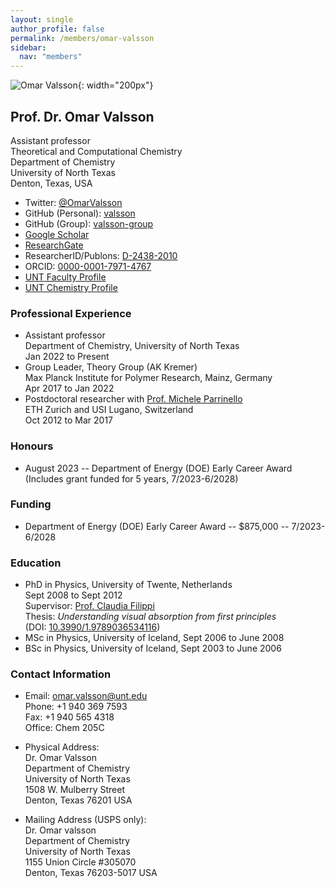 ```yaml
---
layout: single
author_profile: false
permalink: /members/omar-valsson
sidebar:
  nav: "members"
---
```


![Omar Valsson]({{site.url}}/assets/images/OmarValsson.jpg){: width="200px"}

## Prof. Dr. Omar Valsson
Assistant professor  
Theoretical and Computational Chemistry  
Department of Chemistry  
University of North Texas  
Denton, Texas, USA  

* Twitter: [@OmarValsson](https://twitter.com/OmarValsson)  
* GitHub (Personal): [valsson](https://github.com/valsson)  
* GitHub (Group): [valsson-group](https://github.com/valsson-group)  
* [Google Scholar](https://scholar.google.nl/citations?user=hd8q6KgAAAAJhl=en)  
* [ResearchGate](https://www.researchgate.net/profile/Omar_Valsson2)  
* ResearcherID/Publons: [D-2438-2010](http://www.researcherid.com/rid/D-2438-2010)  
* ORCID: [0000-0001-7971-4767](http://orcid.org/0000-0001-7971-4767)  
* [UNT Faculty Profile](https://facultyinfo.unt.edu/faculty-profile?query=Omar+Valsson&type=name&profile=ov0060#fndtn-general-information)  
* [UNT Chemistry Profile](https://chemistry.unt.edu/people/omar-valsson)  

### Professional Experience
* Assistant professor  
  Department of Chemistry, University of North Texas  
  Jan 2022 to Present
* Group Leader, Theory Group (AK Kremer)  
  Max Planck Institute for Polymer Research, Mainz, Germany  
  Apr 2017 to Jan 2022
* Postdoctoral researcher with [Prof. Michele Parrinello](http://www.rgp.ethz.ch/)  
  ETH Zurich and USI Lugano, Switzerland  
  Oct 2012 to Mar 2017

### Honours  

* August 2023 -- Department of Energy (DOE) Early Career Award (Includes grant funded for 5 years, 7/2023-6/2028)

### Funding 

* Department of Energy (DOE) Early Career Award -- $875,000 -- 7/2023-6/2028

### Education
* PhD in Physics, University of Twente, Netherlands   
  Sept 2008 to Sept 2012  
  Supervisor: [Prof. Claudia Filippi](https://www.utwente.nl/tnw/ccp/people/academic-staff/claudia-filippi.html)  
  Thesis: *Understanding visual absorption from first principles*  
  (DOI: [10.3990/1.9789036534116](http://doi.org/10.3990/1.9789036534116))
* MSc in Physics, University of Iceland, Sept 2006 to June 2008
* BSc in Physics, University of Iceland, Sept 2003 to June 2006

### Contact Information
* Email: [omar.valsson@unt.edu](mailto:omar.valsson@unt.edu)  
  Phone: +1 940 369 7593  
  Fax: +1 940 565 4318  
  Office: Chem 205C  

* Physical Address:  
  Dr. Omar Valsson   
  Department of Chemistry  
  University of North Texas  
  1508 W. Mulberry Street  
  Denton, Texas 76201
  USA   

* Mailing Address (USPS only):  
  Dr. Omar valsson    
  Department of Chemistry  
  University of North Texas  
  1155 Union Circle #305070  
  Denton, Texas 76203-5017
  USA  
